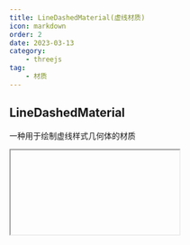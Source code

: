 ```yaml
---
title: LineDashedMaterial(虚线材质)
icon: markdown
order: 2
date: 2023-03-13
category:
    - threejs
tag:
    - 材质
---
```


## LineDashedMaterial

一种用于绘制虚线样式几何体的材质

<IFrame url="https://luotainxu-demo.netlify.app/#/threejs/lineDashedMaterial"/>

## 构造器

### parameters : Object

parameters - (可选)用于定义材质外观的对象，具有一个或多个属性。材质的任何属性都可以从此处传入(包括从[LineBasicMaterial](/threejs/材质/基础线条材质.md)继承的任何属性)

## 属性

共有属性请参见其基类[LineBasicMaterial](/threejs/材质/基础线条材质.md)

### .dashSize : number

虚线的大小，是指破折号和间隙之和。默认值为 3

### .gapSize : number

间隙的大小，默认值为 1。

### .isLineDashedMaterial : Boolean

Read-only标志，用于检查给定对象是否为LineDashedMaterial类型

### .scale : number

线条中虚线部分的占比。默认值为 1

## 方法

共有方法请参见其基类[LineBasicMaterial](/threejs/材质/基础线条材质.md)

